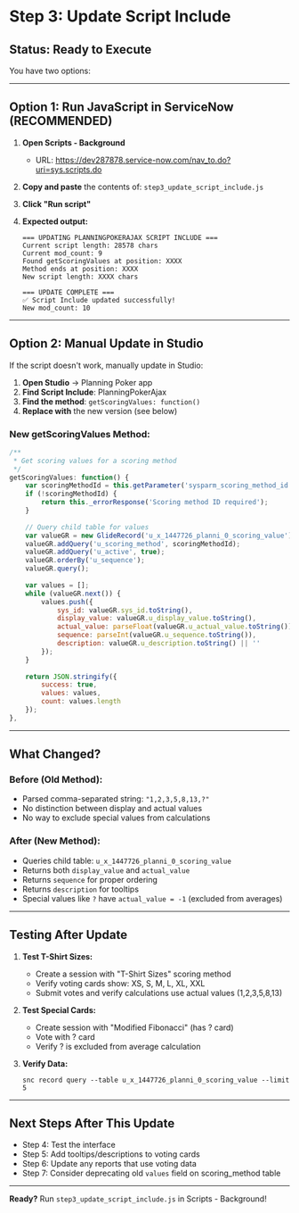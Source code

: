 # Step 3: Update Script Include

## Status: Ready to Execute

You have two options:

---

## Option 1: Run JavaScript in ServiceNow (RECOMMENDED)

1. **Open Scripts - Background**
   - URL: https://dev287878.service-now.com/nav_to.do?uri=sys.scripts.do

2. **Copy and paste** the contents of: `step3_update_script_include.js`

3. **Click "Run script"**

4. **Expected output:**
   ```
   === UPDATING PLANNINGPOKERAJAX SCRIPT INCLUDE ===
   Current script length: 28578 chars
   Current mod_count: 9
   Found getScoringValues at position: XXXX
   Method ends at position: XXXX
   New script length: XXXX chars
   
   === UPDATE COMPLETE ===
   ✅ Script Include updated successfully!
   New mod_count: 10
   ```

---

## Option 2: Manual Update in Studio

If the script doesn't work, manually update in Studio:

1. **Open Studio** → Planning Poker app
2. **Find Script Include**: PlanningPokerAjax
3. **Find the method**: `getScoringValues: function()`
4. **Replace with** the new version (see below)

### New getScoringValues Method:

```javascript
/**
 * Get scoring values for a scoring method
 */
getScoringValues: function() {
    var scoringMethodId = this.getParameter('sysparm_scoring_method_id');
    if (!scoringMethodId) {
        return this._errorResponse('Scoring method ID required');
    }
    
    // Query child table for values
    var valueGR = new GlideRecord('u_x_1447726_planni_0_scoring_value');
    valueGR.addQuery('u_scoring_method', scoringMethodId);
    valueGR.addQuery('u_active', true);
    valueGR.orderBy('u_sequence');
    valueGR.query();
    
    var values = [];
    while (valueGR.next()) {
        values.push({
            sys_id: valueGR.sys_id.toString(),
            display_value: valueGR.u_display_value.toString(),
            actual_value: parseFloat(valueGR.u_actual_value.toString()),
            sequence: parseInt(valueGR.u_sequence.toString()),
            description: valueGR.u_description.toString() || ''
        });
    }
    
    return JSON.stringify({
        success: true,
        values: values,
        count: values.length
    });
},
```

---

## What Changed?

### Before (Old Method):
- Parsed comma-separated string: `"1,2,3,5,8,13,?"`
- No distinction between display and actual values
- No way to exclude special values from calculations

### After (New Method):
- Queries child table: `u_x_1447726_planni_0_scoring_value`
- Returns both `display_value` and `actual_value`
- Returns `sequence` for proper ordering
- Returns `description` for tooltips
- Special values like `?` have `actual_value = -1` (excluded from averages)

---

## Testing After Update

1. **Test T-Shirt Sizes:**
   - Create a session with "T-Shirt Sizes" scoring method
   - Verify voting cards show: XS, S, M, L, XL, XXL
   - Submit votes and verify calculations use actual values (1,2,3,5,8,13)

2. **Test Special Cards:**
   - Create session with "Modified Fibonacci" (has ? card)
   - Vote with ? card
   - Verify ? is excluded from average calculation

3. **Verify Data:**
   ```
   snc record query --table u_x_1447726_planni_0_scoring_value --limit 5
   ```

---

## Next Steps After This Update

- Step 4: Test the interface
- Step 5: Add tooltips/descriptions to voting cards
- Step 6: Update any reports that use voting data
- Step 7: Consider deprecating old `values` field on scoring_method table

---

**Ready?** Run `step3_update_script_include.js` in Scripts - Background!
